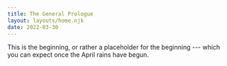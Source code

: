 ```yaml
---
title: The General Prologue
layout: layouts/home.njk
date: 2022-03-30
---
```


This is the beginning, or rather a placeholder for the beginning --- which you can expect once the April rains have begun.

